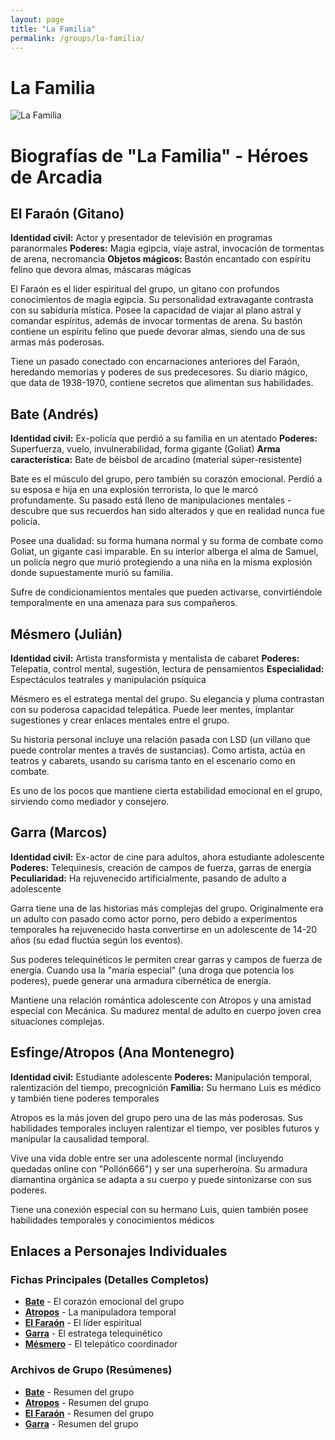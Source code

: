 ```yaml
---
layout: page
title: "La Familia"
permalink: /groups/la-familia/
---
```


# La Familia

<div class="character-photo">
  <img src="{{ site.baseurl }}/assets/img/characters/La familia.png" alt="La Familia" />
</div>

# Biografías de "La Familia" - Héroes de Arcadia

## El Faraón (Gitano)

**Identidad civil:** Actor y presentador de televisión en programas paranormales
**Poderes:** Magia egipcia, viaje astral, invocación de tormentas de arena, necromancia
**Objetos mágicos:** Bastón encantado con espíritu felino que devora almas, máscaras mágicas

El Faraón es el líder espiritual del grupo, un gitano con profundos conocimientos de magia egipcia. Su personalidad extravagante contrasta con su sabiduría mística. Posee la capacidad de viajar al plano astral y comandar espíritus, además de invocar tormentas de arena. Su bastón contiene un espíritu felino que puede devorar almas, siendo una de sus armas más poderosas.

Tiene un pasado conectado con encarnaciones anteriores del Faraón, heredando memorias y poderes de sus predecesores. Su diario mágico, que data de 1938-1970, contiene secretos que alimentan sus habilidades.

## Bate (Andrés)

**Identidad civil:** Ex-policía que perdió a su familia en un atentado
**Poderes:** Superfuerza, vuelo, invulnerabilidad, forma gigante (Goliat)
**Arma característica:** Bate de béisbol de arcadino (material súper-resistente)

Bate es el músculo del grupo, pero también su corazón emocional. Perdió a su esposa e hija en una explosión terrorista, lo que le marcó profundamente. Su pasado está lleno de manipulaciones mentales - descubre que sus recuerdos han sido alterados y que en realidad nunca fue policía.

Posee una dualidad: su forma humana normal y su forma de combate como Goliat, un gigante casi imparable. En su interior alberga el alma de Samuel, un policía negro que murió protegiendo a una niña en la misma explosión donde supuestamente murió su familia.

Sufre de condicionamientos mentales que pueden activarse, convirtiéndole temporalmente en una amenaza para sus compañeros.

## Mésmero (Julián)

**Identidad civil:** Artista transformista y mentalista de cabaret
**Poderes:** Telepatía, control mental, sugestión, lectura de pensamientos
**Especialidad:** Espectáculos teatrales y manipulación psíquica

Mésmero es el estratega mental del grupo. Su elegancia y pluma contrastan con su poderosa capacidad telepática. Puede leer mentes, implantar sugestiones y crear enlaces mentales entre el grupo.

Su historia personal incluye una relación pasada con LSD (un villano que puede controlar mentes a través de sustancias). Como artista, actúa en teatros y cabarets, usando su carisma tanto en el escenario como en combate.

Es uno de los pocos que mantiene cierta estabilidad emocional en el grupo, sirviendo como mediador y consejero.

## Garra (Marcos)

**Identidad civil:** Ex-actor de cine para adultos, ahora estudiante adolescente
**Poderes:** Telequinesis, creación de campos de fuerza, garras de energía
**Peculiaridad:** Ha rejuvenecido artificialmente, pasando de adulto a adolescente

Garra tiene una de las historias más complejas del grupo. Originalmente era un adulto con pasado como actor porno, pero debido a experimentos temporales ha rejuvenecido hasta convertirse en un adolescente de 14-20 años (su edad fluctúa según los eventos).

Sus poderes telequinéticos le permiten crear garras y campos de fuerza de energía. Cuando usa la "maría especial" (una droga que potencia los poderes), puede generar una armadura cibernética de energía.

Mantiene una relación romántica adolescente con Atropos y una amistad especial con Mecánica. Su madurez mental de adulto en cuerpo joven crea situaciones complejas.

## Esfinge/Atropos (Ana Montenegro)

**Identidad civil:** Estudiante adolescente
**Poderes:** Manipulación temporal, ralentización del tiempo, precognición
**Familia:** Su hermano Luis es médico y también tiene poderes temporales

Atropos es la más joven del grupo pero una de las más poderosas. Sus habilidades temporales incluyen ralentizar el tiempo, ver posibles futuros y manipular la causalidad temporal.

Vive una vida doble entre ser una adolescente normal (incluyendo quedadas online con "Pollón666") y ser una superheroína. Su armadura diamantina orgánica se adapta a su cuerpo y puede sintonizarse con sus poderes.

Tiene una conexión especial con su hermano Luis, quien también posee habilidades temporales y conocimientos médicos

## Enlaces a Personajes Individuales

### Fichas Principales (Detalles Completos)
- **[Bate](../../characters/details/bate.md)** - El corazón emocional del grupo
- **[Atropos](../../characters/details/ana-montenegro-esfinge-atropos.md)** - La manipuladora temporal
- **[El Faraón](../../characters/details/el-faraon.md)** - El líder espiritual 
- **[Garra](../../characters/details/garra.md)** - El estratega telequinético
- **[Mésmero](../../characters/details/mesmero.md)** - El telepático coordinador

### Archivos de Grupo (Resúmenes)
- **[Bate](Bate.md)** - Resumen del grupo
- **[Atropos](Atropos.md)** - Resumen del grupo
- **[El Faraón](El%20faraón.md)** - Resumen del grupo
- **[Garra](Garra.md)** - Resumen del grupo